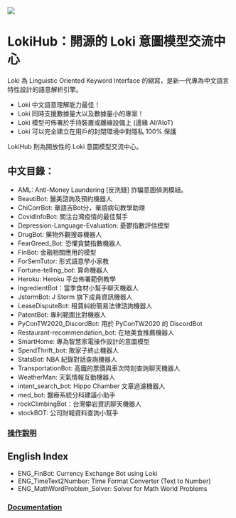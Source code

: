 ![](https://repository-images.githubusercontent.com/307279527/18c3ef04-cd56-43ad-b3e3-8fa9ab0a3c0f)
# LokiHub：開源的 Loki 意圖模型交流中心
Loki 為 Linguistic Oriented Keyword Interface 的縮寫，是新一代專為中文語言特性設計的語意解析引擎。

* Loki 中文語意理解能力最佳！
* Loki 同時支援數據量大以及數據量小的專案！
* Loki 模型可佈署於手持裝置或離線設備上 (邊緣 AI/AIoT)
* Loki 可以完全建立在用戶的封閉環境中對隱私 100% 保護

LokiHub 則為開放性的 Loki 意圖模型交流中心。

## 中文目錄：
* AML: Anti-Money Laundering [反洗錢] 詐騙意圖偵測模組。
* BeautiBot: 醫美諮詢及預約機器人
* ChiCorrBot: 華語吉Bot分，華語病句教學助理
* CovidInfoBot: 關注台灣疫情的最佳幫手
* Depression-Language-Evaluation: 憂鬱指數評估模型
* DrugBot: 藥物外觀搜尋機器人
* FearGreed_Bot: 恐懼貪婪指數機器人
* FinBot: 金融相關應用的模型
* ForSemTutor: 形式語意學小家教
* Fortune-telling_bot: 算命機器人
* Heroku: Heroku 平台佈署範例教學
*  IngredientBot：當季食材小幫手聊天機器人
* JstormBot: J Storm 旗下成員資訊機器人
* LeaseDisputeBot: 租賃糾紛簡易法律諮詢機器人
* PatentBot: 專利範圍比對機器人 
* PyConTW2020_DiscordBot: 用於 PyConTW2020 的 DiscordBot
* Restaurant-recommendation_bot: 在地美食推薦機器人
* SmartHome: 專為智慧家電操作設計的意圖模型
* SpendThrift_bot: 敗家子終止機器人
* StatsBot: NBA 紀錄對話查詢機器人
* TransportationBot: 高鐵的票價與車次時刻查詢聊天機器人
* WeatherMan: 天氣情報互動機器人
* intent_search_bot: Hippo Chamber 文章過濾機器人
* med_bot: 醫療系統分科建議小助手
*  rockClimbingBot：台灣攀岩資訊聊天機器人
* stockBOT: 公司財報資料查詢小幫手

### [操作說明](https://api.droidtown.co/document/#Loki)

## English Index
* ENG_FinBot: Currency Exchange Bot using Loki
* ENG_TimeText2Number: Time Format Converter (Text to Number)
* ENG_MathWordProblem_Solver: Solver for Math World Problems

### [Documentation](https://nlu.droidtown.co/document/#Loki)
